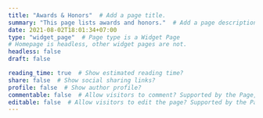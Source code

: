 ```yaml
---
title: "Awards & Honors"  # Add a page title.
summary: "This page lists awards and honors."  # Add a page description.
date: 2021-08-02T18:01:34+07:00
type: "widget_page"  # Page type is a Widget Page
# Homepage is headless, other widget pages are not.
headless: false
draft: false

reading_time: true  # Show estimated reading time?
share: false  # Show social sharing links?
profile: false  # Show author profile?
commentable: false  # Allow visitors to comment? Supported by the Page, Post, and Docs content types.
editable: false  # Allow visitors to edit the page? Supported by the Page, Post, and Docs content types.
---
```

